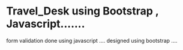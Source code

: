 # Travel_Desk using Bootstrap , Javascript.......
form validation done using javascript ....  designed using bootstrap ....
